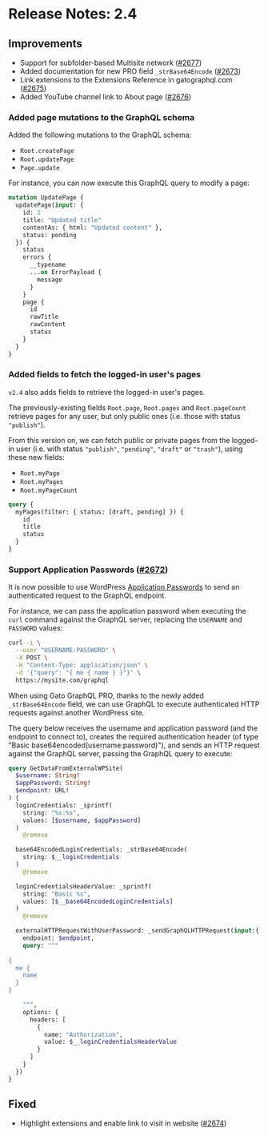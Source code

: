# Release Notes: 2.4

## Improvements

- Support for subfolder-based Multisite network ([#2677](https://github.com/GatoGraphQL/GatoGraphQL/pull/2677))
- Added documentation for new PRO field `_strBase64Encode` ([#2673](https://github.com/GatoGraphQL/GatoGraphQL/pull/2673))
- Link extensions to the Extensions Reference in gatographql.com ([#2675](https://github.com/GatoGraphQL/GatoGraphQL/pull/2675))
- Added YouTube channel link to About page ([#2676](https://github.com/GatoGraphQL/GatoGraphQL/pull/2676))

### Added page mutations to the GraphQL schema

Added the following mutations to the GraphQL schema:

- `Root.createPage`
- `Root.updatePage`
- `Page.update`

For instance, you can now execute this GraphQL query to modify a page:

```graphql
mutation UpdatePage {
  updatePage(input: {
    id: 2
    title: "Updated title"
    contentAs: { html: "Updated content" },
    status: pending
  }) {
    status
    errors {
      __typename
      ...on ErrorPayload {
        message
      }
    }
    page {
      id
      rawTitle
      rawContent
      status
    }
  }
}
```

### Added fields to fetch the logged-in user's pages

`v2.4` also adds fields to retrieve the logged-in user's pages.

The previously-existing fields `Root.page`, `Root.pages` and `Root.pageCount` retrieve pages for any user, but only public ones (i.e. those with status `"publish"`).

From this version on, we can fetch public or private pages from the logged-in user (i.e. with status `"publish"`, `"pending"`, `"draft"` or `"trash"`), using these new fields:

- `Root.myPage`
- `Root.myPages`
- `Root.myPageCount`

```graphql
query {
  myPages(filter: { status: [draft, pending] }) {
    id
    title
    status
  }
}
```

### Support Application Passwords ([#2672](https://github.com/GatoGraphQL/GatoGraphQL/pull/2672))

It is now possible to use WordPress [Application Passwords](https://make.wordpress.org/core/2020/11/05/application-passwords-integration-guide/) to send an authenticated request to the GraphQL endpoint.

For instance, we can pass the application password when executing the `curl` command against the GraphQL server, replacing the `USERNAME` and `PASSWORD` values:

```bash
curl -i \
  --user "USERNAME:PASSWORD" \
  -X POST \
  -H "Content-Type: application/json" \
  -d '{"query": "{ me { name } }"}' \
  https://mysite.com/graphql
```

When using Gato GraphQL PRO, thanks to the newly added `_strBase64Encode` field, we can use GraphQL to execute authenticated HTTP requests against another WordPress site.

The query below receives the username and application password (and the endpoint to connect to), creates the required authentication header (of type "Basic base64encoded(username:password)"), and sends an HTTP request against the GraphQL server, passing the GraphQL query to execute:

```graphql
query GetDataFromExternalWPSite(
  $username: String!
  $appPassword: String!
  $endpoint: URL!
) {
  loginCredentials: _sprintf(
    string: "%s:%s",
    values: [$username, $appPassword]
  )
    @remove

  base64EncodedLoginCredentials: _strBase64Encode(
    string: $__loginCredentials
  )
    @remove

  loginCredentialsHeaderValue: _sprintf(
    string: "Basic %s",
    values: [$__base64EncodedLoginCredentials]
  )
    @remove

  externalHTTPRequestWithUserPassword: _sendGraphQLHTTPRequest(input:{
    endpoint: $endpoint,
    query: """
  
{
  me {
    name
  }
}

    """,
    options: {
      headers: [
        {
          name: "Authorization",
          value: $__loginCredentialsHeaderValue
        }
      ]
    }
  })
}
```

## Fixed

- Highlight extensions and enable link to visit in website ([#2674](https://github.com/GatoGraphQL/GatoGraphQL/pull/2674))
